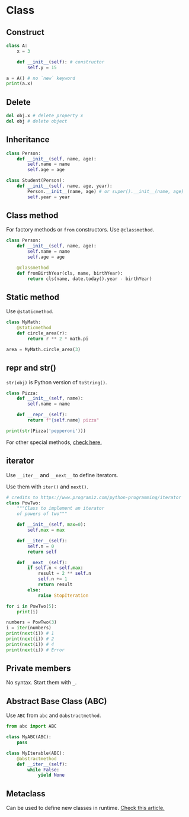 # Class

## Construct

```py
class A:
    x = 3

    def __init__(self): # constructor
        self.y = 15

a = A() # no `new` keyword
print(a.x)
```

## Delete

```py
del obj.x # delete property x
del obj # delete object
```

## Inheritance

```py
class Person:
    def __init__(self, name, age):
        self.name = name
        self.age = age

class Student(Person):
    def __init__(self, name, age, year):
        Person.__init__(name, age) # or super().__init__(name, age)
        self.year = year

```

## Class method

For factory methods or `from` constructors. Use `@classmethod`.

```py
class Person:
    def __init__(self, name, age):
        self.name = name
        self.age = age

    @classmethod
    def fromBirthYear(cls, name, birthYear):
        return cls(name, date.today().year - birthYear)
```

## Static method

Use `@staticmethod`.

```py
class MyMath:
    @staticmethod
    def circle_area(r):
        return r ** 2 * math.pi

area = MyMath.circle_area(3)
```

## __repr__ and str()

`str(obj)` is Python version of `toString()`.

```py
class Pizza:
    def __init__(self, name):
        self.name = name

    def __repr__(self):
        return f"{self.name} pizza"

print(str(Pizza('pepperoni')))
```

For other special methods, [check here.](https://docs.python.org/3/reference/datamodel.html#special-method-names)

## iterator

Use `__iter__` and `__next__` to define iterators. 

Use them with `iter()` and `next()`.

```py
# credits to https://www.programiz.com/python-programming/iterator
class PowTwo:
    """Class to implement an iterator
    of powers of two"""

    def __init__(self, max=0):
        self.max = max

    def __iter__(self):
        self.n = 0
        return self

    def __next__(self):
        if self.n < self.max:
            result = 2 ** self.n
            self.n += 1
            return result
        else:
            raise StopIteration

for i in PowTwo(5):
    print(i)

numbers = PowTwo(3)
i = iter(numbers)
print(next(i)) # 1
print(next(i)) # 2
print(next(i)) # 4
print(next(i)) # Error
```

## Private members

No syntax. Start them with `_`.

## Abstract Base Class (ABC)

Use `ABC` from `abc` and `@abstractmethod`.

```py
from abc import ABC

class MyABC(ABC):
    pass

class MyIterable(ABC):
    @abstractmethod
    def __iter__(self):
        while False:
            yield None
```

## Metaclass

Can be used to define new classes in runtime. [Check this article.](https://realpython.com/python-metaclasses/)
